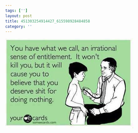 ```yaml
---
tags: ['']
layout: post
title: 451303254914427_615598928484858
category: ''
---
```

![451303254914427_615598928484858](/uploads/2013-8-22-451303254914427_615598928484858.jpg)

